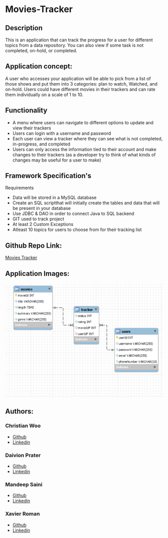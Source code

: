 # Movies-Tracker

## Description 
This is an application that can track the progress for a user for different topics from a data repository. You can also view if some task is not completed, on-hold, or completed.

## Application concept:
A user who accesses your application will be able to pick from a list of those shows and put them into 3 categories: plan to watch, Watched, and on-hold.
Users could have different movies in their trackers and can rate them individually on a scale of 1 to 10.

## Functionality 
- A menu where users can navigate to different options to update and view their trackers
- Users can login with a username and password
- Each user can view a tracker where they can see what is not completed, in-progress, and completed
- Users can only access the information tied to their account and make changes to their trackers (as a developer try to think of what kinds of changes may be useful
for a user to make)

## Framework Specification's 
Requirements
- Data will be stored in a MySQL database
- Create an SQL scriptthat will initially create the tables and data that will be present in your database
- Use JDBC & DAO in order to connect Java to SQL backend
- GIT used to track project
- At least 2 Custom Exceptions
- Atleast 10 topics for users to choose from for their tracking list

## Github Repo Link:

[Movies Tracker](https://github.com/mandy2324/Movies-Tracker)

## Application Images:
![ERR Diagram](.//images/ERR%20Diagram.png)

## Authors:

### Christian Woo

- [Github](https://github.com/chriswoo59)
- [Linkedin](https://www.linkedin.com/in/cwoo59/)

### Daivion Prater

- [Github](https://github.com/dprater1)
- [Linkedin](https://www.linkedin.com/in/daivion-prater-a6b04a205/)

### Mandeep Saini

- [Github](https://github.com/mandy2324)
- [Linkedin](https://www.linkedin.com/in/m23saini/)

### Xavier Roman

- [Github](https://github.com/xroman0011)
- [Linkedin](https://www.linkedin.com/in/xavier-roman-299561241)

